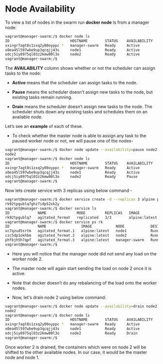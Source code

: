 # Node Availability

To view a list of nodes in the swarm run **docker node** ls from a manager node:

```bash
vagrant@manager-swarm:/$ docker node ls
ID                            HOSTNAME        STATUS    AVAILABILITY   MANAGER STATUS   ENGINE VERSION
xxingr7agt8s1zxq2y00oyppc *   manager-swarm   Ready     Active         Leader           23.0.1
x0ea45l597wbe9up3qcqjj43s     node1           Ready     Active                          23.0.1
odcj5iy8975ql03z2kmw00l3o     node2           Ready     Active                          23.0.1
vagrant@manager-swarm:/$
```

The **AVAILABILITY** column shows whether or not the scheduler can assign tasks to the node:

- **Active** means that the scheduler can assign tasks to the node.

- **Pause** means the scheduler doesn’t assign new tasks to the node, but existing tasks remain running.

- **Drain** means the scheduler doesn’t assign new tasks to the node. The scheduler shuts down any existing tasks and schedules them on an available node.

Let’s see an **example** of each of these.

- To check whether the master node is able to assign any task to the paused worker node or not, we will pause one of the nodes-

```bash
vagrant@manager-swarm:/$ docker node update --availability=pause node2
node2
vagrant@manager-swarm:/$ docker node ls
ID                            HOSTNAME        STATUS    AVAILABILITY   MANAGER STATUS   ENGINE VERSION
xxingr7agt8s1zxq2y00oyppc *   manager-swarm   Ready     Active         Leader           23.0.1
x0ea45l597wbe9up3qcqjj43s     node1           Ready     Active                          23.0.1
odcj5iy8975ql03z2kmw00l3o     node2           Ready     Pause                           23.0.1
vagrant@manager-swarm:/$
```

Now lets create service with 3 replicas using below command -

```bash
vagrant@manager-swarm:/$ docker service create -d --replicas 3 alpine ping 192.168.56.100
rk92tpgublq7ghz7idp52xk2y
vagrant@manager-swarm:/$ docker service ls
ID             NAME              MODE         REPLICAS   IMAGE           PORTS
rk92tpgublq7   agitated_fermat   replicated   3/3        alpine:latest
vagrant@manager-swarm:/$ docker service ps rk
ID             NAME                IMAGE           NODE            DESIRED STATE   CURRENT STATE            ERROR     PORTS
xc7qzud5srtm   agitated_fermat.1   alpine:latest   node1           Running         Running 19 seconds ago
czc5dp1okhbm   agitated_fermat.2   alpine:latest   node2           Running         Running 19 seconds ago
phfbjh5h7qpf   agitated_fermat.3   alpine:latest   manager-swarm   Running         Running 19 seconds ago
vagrant@manager-swarm:/$
```

- Here you will notice that the manager node did not send any load on the worker node 2.

- The master node will again start sending the load on node 2 once it is active.

- Note that docker doesn’t do any rebalancing of the load onto the worker nodes.

- Now, let's drain node 2 using below command:

```bash
vagrant@manager-swarm:/$ docker node update --availability=drain node2
node2
vagrant@manager-swarm:/$ docker node ls
ID                            HOSTNAME        STATUS    AVAILABILITY   MANAGER STATUS   ENGINE VERSION
xxingr7agt8s1zxq2y00oyppc *   manager-swarm   Ready     Active         Leader           23.0.1
x0ea45l597wbe9up3qcqjj43s     node1           Ready     Active                          23.0.1
odcj5iy8975ql03z2kmw00l3o     node2           Ready     Drain                           23.0.1
vagrant@manager-swarm:/$
```

Once worker 2 is drained, the containers which were on node 2 will be shifted to the other available nodes. In our case, it would be the master node and node 1.
